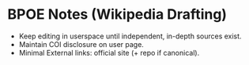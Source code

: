 # BPOE Notes (Wikipedia Drafting)
- Keep editing in userspace until independent, in-depth sources exist.
- Maintain COI disclosure on user page.
- Minimal External links: official site (+ repo if canonical).
